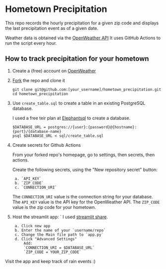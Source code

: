 # Hometown Precipitation

This repo records the hourly precipitation for a given zip code and displays the last precipitation event as of a given date.

Weather data is obtained via the [OpenWeather API](https://home.openweathermap.org/api_keys) It uses GitHub Actions to run the script every hour. 


## How to track precipitation for your hometown

1. Create a (free) account on [OpenWeather](https://openweathermap.org)

2. [Fork](https://github.com/arvkevi/hometown_precipitation/fork) the repo and clone it

    ```shell
    git clone git@github.com:[your_username]/hometown_precipitation.git
    cd hometown_precipitation
    ```

3. Use `create_table.sql` to create a table in an existing PostgreSQL database.

    I used a free teir plan at [Elephantsql](https://www.elephantsql.com/) to create a database.  

    ```shell
    $DATABASE_URL = postgres://{user}:{password}@{hostname}:{port}/{database-name}
    psql $DATABASE_URL < sql/create_table.sql
    ```

4. Create secrets for Github Actions

    From your forked repo's homepage, go to settings, then secrets, then actions.  
    
    Create the following secrets, using the "New repository secret" button: 
    
        a. `API_KEY` 
        b. `ZIP_CODE`
        c. `CONNECTION_URI`

    The `CONNECTION_URI` value is the connection string for your database.
    The `API_KEY` value is the API key for the OpenWeather API.
    The `ZIP_CODE` value is the zip code for your hometown.

5. Host the streamlit app:
`
    I used [streamlit share](https://share.streamlit.io/). 

        a. Click new app  
        b. Enter the name of your `username/repo`  
        c. Change the Main file path to `app.py`  
        d. Click "Advanced Settings"  
            Add:
            `CONNECTION_URI = $DATABASE_URL`
            `ZIP_CODE = YOUR_ZIP_CODE`

Visit the app and keep track of rain events :)